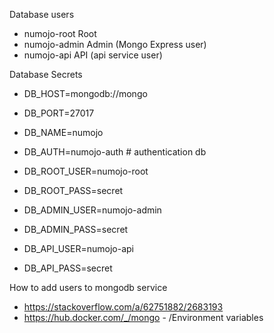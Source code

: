 Database users

* numojo-root   Root
* numojo-admin  Admin (Mongo Express user)
* numojo-api    API (api service user)

Database Secrets

* DB_HOST=mongodb://mongo
* DB_PORT=27017
* DB_NAME=numojo
* DB_AUTH=numojo-auth # authentication db

* DB_ROOT_USER=numojo-root
* DB_ROOT_PASS=secret 

* DB_ADMIN_USER=numojo-admin
* DB_ADMIN_PASS=secret

* DB_API_USER=numojo-api
* DB_API_PASS=secret

How to add users to mongodb service

- https://stackoverflow.com/a/62751882/2683193
- https://hub.docker.com/_/mongo - /Environment variables
